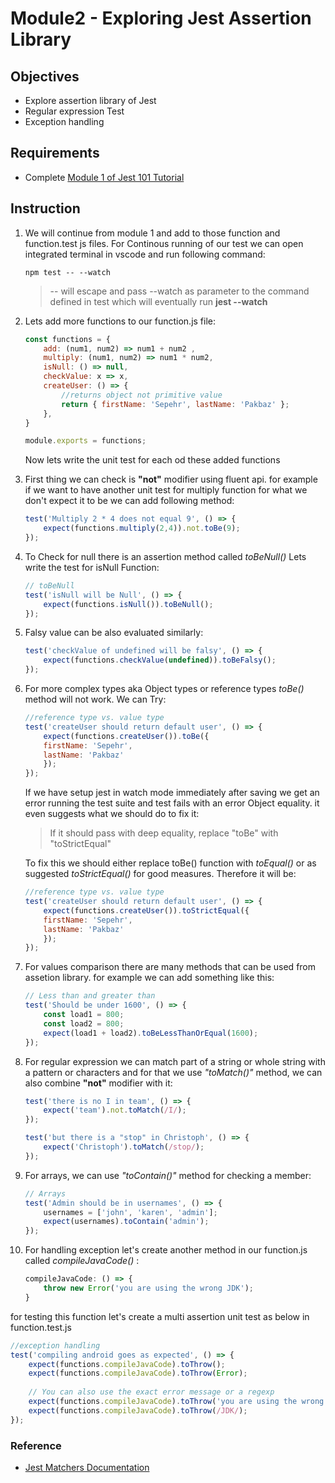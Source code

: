 # Module2 - Exploring Jest Assertion Library

## Objectives

* Explore assertion library of Jest
* Regular expression Test
* Exception handling

## Requirements

* Complete [Module 1 of Jest 101 Tutorial](https://github.com/pakbaz/Jest101Training/tree/master/Module1%20-%20Getting%20Started%20with%20Jest)

## Instruction

1. We will continue from module 1 and add to those function and function.test js files. For Continous running of our test we can open integrated terminal in vscode and run following command:

    ```console
    npm test -- --watch
    ```

    > -- will escape and pass --watch as parameter to the command defined in test which will eventually run **jest --watch**

2. Lets add more functions to our function.js file:

    ```javascript
    const functions = {
        add: (num1, num2) => num1 + num2 ,
        multiply: (num1, num2) => num1 * num2,
        isNull: () => null,
        checkValue: x => x,
        createUser: () => {
            //returns object not primitive value
            return { firstName: 'Sepehr', lastName: 'Pakbaz' };
        },
    }

    module.exports = functions;
    ```

    Now lets write the unit test for each od these added functions

3. First thing we can check is **"not"** modifier using fluent api. for example if we want to have another unit test for multiply function for what we don't expect it to be we can add following method:

    ```javascript
    test('Multiply 2 * 4 does not equal 9', () => {
        expect(functions.multiply(2,4)).not.toBe(9);
    });
    ```

4. To Check for null there is an assertion method called *toBeNull()* Lets write the test for isNull Function:

    ```javascript
    // toBeNull
    test('isNull will be Null', () => {
        expect(functions.isNull()).toBeNull();
    });
    ```

5. Falsy value can be also evaluated similarly:

    ```javascript
    test('checkValue of undefined will be falsy', () => {
        expect(functions.checkValue(undefined)).toBeFalsy();
    });
    ```

6. For more complex types aka Object types or reference types *toBe()* method will not work. We can Try:

    ```javascript
    //reference type vs. value type
    test('createUser should return default user', () => {
        expect(functions.createUser()).toBe({
        firstName: 'Sepehr',
        lastName: 'Pakbaz'
        });
    });
    ```

    If we have setup jest in watch mode immediately after saving we get an error running the test suite and test fails with an error Object equality. it even suggests what we should do to fix it:
    > If it should pass with deep equality, replace "toBe" with "toStrictEqual"

    To fix this we should either replace toBe() function with *toEqual()* or as suggested *toStrictEqual()* for good measures. Therefore it will be:

    ```javascript
    //reference type vs. value type
    test('createUser should return default user', () => {
        expect(functions.createUser()).toStrictEqual({
        firstName: 'Sepehr',
        lastName: 'Pakbaz'
        });
    });
    ```

7. For values comparison there are many methods that can be used from assetion library. for example we can add something like this:

    ```javascript
    // Less than and greater than
    test('Should be under 1600', () => {
        const load1 = 800;
        const load2 = 800;
        expect(load1 + load2).toBeLessThanOrEqual(1600);
    });
    ```

8. For regular expression we can match part of a string or whole string with a pattern or characters and for that we use *"toMatch()"* method, we can also combine **"not"** modifier with it:

    ```javascript
    test('there is no I in team', () => {
        expect('team').not.toMatch(/I/);
    });

    test('but there is a "stop" in Christoph', () => {
        expect('Christoph').toMatch(/stop/);
    });
    ```

9. For arrays, we can use *"toContain()"* method for checking a member:

    ```javascript
    // Arrays
    test('Admin should be in usernames', () => {
        usernames = ['john', 'karen', 'admin'];
        expect(usernames).toContain('admin');
    });
    ```

10. For handling exception let's create another method in our function.js called *compileJavaCode()* :

    ```javascript
    compileJavaCode: () => {
        throw new Error('you are using the wrong JDK');
    }
    ```

for testing this function let's create a multi assertion unit test as below in function.test.js

```javascript
//exception handling
test('compiling android goes as expected', () => {
    expect(functions.compileJavaCode).toThrow();
    expect(functions.compileJavaCode).toThrow(Error);
  
    // You can also use the exact error message or a regexp
    expect(functions.compileJavaCode).toThrow('you are using the wrong JDK');
    expect(functions.compileJavaCode).toThrow(/JDK/);
});
```

### Reference

* [Jest Matchers Documentation](https://jestjs.io/docs/en/using-matchers.html)
  